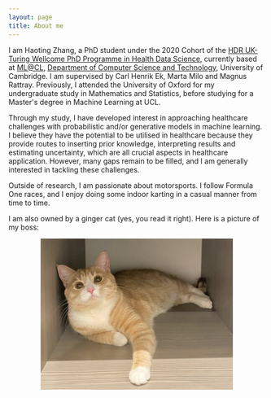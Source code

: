 ```yaml
---
layout: page
title: About me
---
```


I am Haoting Zhang, a PhD student under the 2020 Cohort of the <a href="https://www.hdruk.ac.uk/careers-in-health-data-science/further-education/phd-programme//">HDR UK-Turing Wellcome PhD Programme in Health Data Science</a>, currently based at <a href="https://mlatcl.github.io">ML@CL</a>, <a href="https://www.cst.cam.ac.uk">Department of Computer Science and Technology</a>, University of Cambridge. I am supervised by Carl Henrik Ek, Marta Milo and Magnus Rattray. Previously, I attended the University of Oxford for my undergraduate study in Mathematics and Statistics, before studying for a Master's degree in Machine Learning at UCL.

Through my study, I have developed interest in approaching healthcare challenges with probabilistic and/or generative models in machine learning. I believe they have the potential to be utilised in healthcare because they provide routes to inserting prior knowledge, interpreting results and estimating uncertainty, which are all crucial aspects in healthcare application. However, many gaps remain to be filled, and I am generally interested in tackling these challenges.

Outside of research, I am passionate about motorsports. I follow Formula One races, and I enjoy doing some indoor karting in a casual manner from time to time.

I am also owned by a ginger cat (yes, you read it right). Here is a picture of my boss:
<center><img src="/assets/img/biu.png" alt="A picture of my cat chilling in the closet." style="width: 75%; height: auto"; padding-top: 10px></center>
